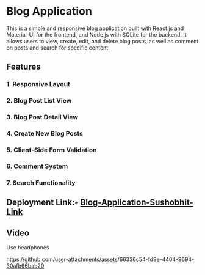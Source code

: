 # Blog Application

This is a simple and responsive blog application built with React.js and Material-UI for the frontend, and Node.js with SQLite for the backend. It allows users to view, create, edit, and delete blog posts, as well as comment on posts and search for specific content.

## Features
### 1. Responsive Layout
### 2. Blog Post List View
### 3. Blog Post Detail View
### 4. Create New Blog Posts
### 5. Client-Side Form Validation
### 6. Comment System
### 7. Search Functionality

## Deployment Link:- [Blog-Application-Sushobhit-Link](https://zu-ai-assignment-sushobhit.vercel.app/)

## Video 

Use headphones


https://github.com/user-attachments/assets/66336c54-fd9e-4404-9694-30afb66bab20



